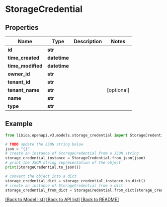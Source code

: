 # StorageCredential


## Properties

Name | Type | Description | Notes
------------ | ------------- | ------------- | -------------
**id** | **str** |  | 
**time_created** | **datetime** |  | 
**time_modified** | **datetime** |  | 
**owner_id** | **str** |  | 
**tenant_id** | **str** |  | 
**tenant_name** | **str** |  | [optional] 
**name** | **str** |  | 
**type** | **str** |  | 

## Example

```python
from libica.openapi.v3.models.storage_credential import StorageCredential

# TODO update the JSON string below
json = "{}"
# create an instance of StorageCredential from a JSON string
storage_credential_instance = StorageCredential.from_json(json)
# print the JSON string representation of the object
print(StorageCredential.to_json())

# convert the object into a dict
storage_credential_dict = storage_credential_instance.to_dict()
# create an instance of StorageCredential from a dict
storage_credential_from_dict = StorageCredential.from_dict(storage_credential_dict)
```
[[Back to Model list]](../README.md#documentation-for-models) [[Back to API list]](../README.md#documentation-for-api-endpoints) [[Back to README]](../README.md)



